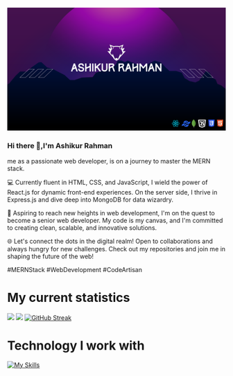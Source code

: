 ![banner](https://raw.githubusercontent.com/Ashikur-ai/Ashikur-ai/main/github%20banner.png)

### Hi there 👋,I'm Ashikur Rahman


me as a passionate web developer, is on a journey to master the MERN stack.

💻 Currently fluent in HTML, CSS, and JavaScript, I wield the power of React.js for dynamic front-end experiences. On the server side, I thrive in Express.js and dive deep into MongoDB for data wizardry.

🚀 Aspiring to reach new heights in web development, I'm on the quest to become a senior web developer. My code is my canvas, and I'm committed to creating clean, scalable, and innovative solutions.

🌐 Let's connect the dots in the digital realm! Open to collaborations and always hungry for new challenges. Check out my repositories and join me in shaping the future of the web!

#MERNStack #WebDevelopment #CodeArtisan
# My current statistics
![](http://github-profile-summary-cards.vercel.app/api/cards/profile-details?username=Ashikur-ai&theme=default)
![](http://github-profile-summary-cards.vercel.app/api/cards/repos-per-language?username=Ashikur-ai&theme=default)
[![GitHub Streak](https://github-readme-streak-stats.herokuapp.com?user=Ashikur-ai&theme=transparent&card_width=817)](https://git.io/streak-stats)

# Technology I work with
[![My Skills](https://skillicons.dev/icons?i=js,html,css,firebase,react,tailwind,mongodb,express,nodejs)](https://skillicons.dev)
